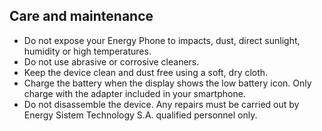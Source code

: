 ## Care and maintenance
* Do not expose your Energy Phone to impacts, dust, direct sunlight, humidity or high temperatures.
* Do not use abrasive or corrosive cleaners.
* Keep the device clean and dust free using a soft, dry cloth.
* Charge the battery when the display shows the low battery icon. Only charge with the adapter included in your smartphone.
* Do not disassemble the device. Any repairs must be carried out by Energy Sistem Technology S.A. qualified personnel only.
